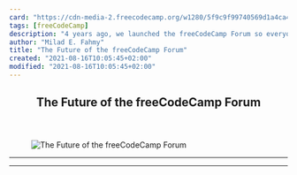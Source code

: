 ```yaml
---
card: "https://cdn-media-2.freecodecamp.org/w1280/5f9c9f99740569d1a4ca4372.jpg"
tags: [freeCodeCamp]
description: "4 years ago, we launched the freeCodeCamp Forum so everyone w"
author: "Milad E. Fahmy"
title: "The Future of the freeCodeCamp Forum"
created: "2021-08-16T10:05:45+02:00"
modified: "2021-08-16T10:05:45+02:00"
---
```

<div class="site-wrapper">
<main id="site-main" class="site-main outer">
<div class="inner">
<article class="post-full post tag-freecodecamp tag-web-development tag-community ">
<header class="post-full-header">
<h1 class="post-full-title">The Future of the freeCodeCamp Forum</h1>
</header>
<figure class="post-full-image">
<picture>
<source media="(max-width: 700px)" sizes="1px" srcset="data:image/gif;base64,R0lGODlhAQABAIAAAAAAAP///yH5BAEAAAAALAAAAAABAAEAAAIBRAA7 1w">
<source media="(min-width: 701px)" sizes="(max-width: 800px) 400px,
(max-width: 1170px) 700px,
1400px" srcset="https://cdn-media-2.freecodecamp.org/w1280/5f9c9f99740569d1a4ca4372.jpg 300w,
https://cdn-media-2.freecodecamp.org/w1280/5f9c9f99740569d1a4ca4372.jpg 600w,
https://cdn-media-2.freecodecamp.org/w1280/5f9c9f99740569d1a4ca4372.jpg 1000w,
https://cdn-media-2.freecodecamp.org/w1280/5f9c9f99740569d1a4ca4372.jpg 2000w">
<img onerror="this.style.display='none'" src="https://cdn-media-2.freecodecamp.org/w1280/5f9c9f99740569d1a4ca4372.jpg" alt="The Future of the freeCodeCamp Forum">
</picture>
</figure>
<section class="post-full-content">
<div class="post-content">
</div>
<hr>
<hr>
</section>
</article>
</div>
</main>
</div>
<!-- Google Tag Manager (noscript) -->
<!-- End Google Tag Manager (noscript) -->

